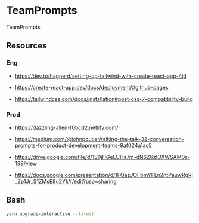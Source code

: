 # TeamPrompts

TeamPrompts

## Resources

### Eng

- https://dev.to/hagnerd/setting-up-tailwind-with-create-react-app-4jd

- https://create-react-app.dev/docs/deployment/#github-pages

- https://tailwindcss.com/docs/installation#post-css-7-compatibility-build

### Prod

- https://dazzling-allen-f0bcd2.netlify.com/

- https://medium.com/@johnpcutler/talking-the-talk-32-conversation-prompts-for-product-development-teams-9af024a1ac5

- https://drive.google.com/file/d/1S0jHGeLUHa7m-dN6Z6zIOXWSAM0s-198/view

- https://docs.google.com/presentation/d/1FQazJOFbmYFLn2htPauwRgRj_Zp1Jr_S1ZMsE8u2YkY/edit?usp=sharing

## Bash

```bash
yarn upgrade-interactive --latest
```
